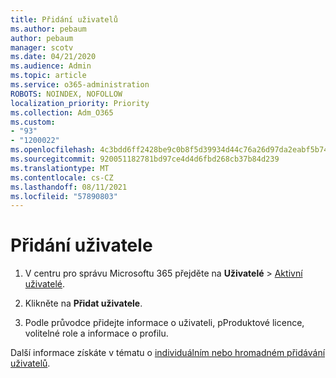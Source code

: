 ```yaml
---
title: Přidání uživatelů
ms.author: pebaum
author: pebaum
manager: scotv
ms.date: 04/21/2020
ms.audience: Admin
ms.topic: article
ms.service: o365-administration
ROBOTS: NOINDEX, NOFOLLOW
localization_priority: Priority
ms.collection: Adm_O365
ms.custom:
- "93"
- "1200022"
ms.openlocfilehash: 4c3bdd6ff2428be9c0b8f5d39934d44c76a26d97da2eabf5b74bc528a6db5b1c
ms.sourcegitcommit: 920051182781bd97ce4d4d6fbd268cb37b84d239
ms.translationtype: MT
ms.contentlocale: cs-CZ
ms.lasthandoff: 08/11/2021
ms.locfileid: "57890803"
---
```

# <a name="add-a-user"></a>Přidání uživatele

1. V centru pro správu Microsoftu 365 přejděte na **Uživatelé** > [Aktivní uživatelé](https://admin.microsoft.com/Adminportal/Home?source=applauncher#/users).

2. Klikněte na **Přidat uživatele**.

3. Podle průvodce přidejte informace o uživateli, pProduktové licence, volitelné role a informace o profilu.

Další informace získáte v tématu o [individuálním nebo hromadném přidávání uživatelů](https://docs.microsoft.com/microsoft-365/admin/add-users/add-users).